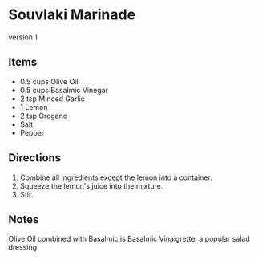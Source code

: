 # Souvlaki Marinade

version 1

## Items

* 0.5 cups Olive Oil
* 0.5 cups Basalmic Vinegar
* 2 tsp Minced Garlic
* 1 Lemon
* 2 tsp Oregano
* Salt
* Pepper

## Directions

1. Combine all ingredients except the lemon into a container.
2. Squeeze the lemon's juice into the mixture.
3. Stir.

## Notes

Olive Oil combined with Basalmic is Basalmic Vinaigrette, a
popular salad dressing.

